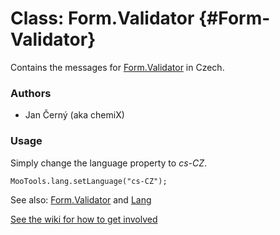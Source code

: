 Class: Form.Validator {#Form-Validator}
=====================================

Contains the messages for [Form.Validator][] in Czech.

### Authors

* Jan Černý (aka chemiX)

### Usage

Simply change the language property to *cs-CZ*.

	MooTools.lang.setLanguage("cs-CZ");

See also: [Form.Validator][] and [Lang][]

[See the wiki for how to get involved](http://wiki.github.com/mootools/mootools-more)

[Form.Validator]: http://www.mootools.net/docs/more/Forms/Form.Validator#Form-Validator
[Lang]: http://www.mootools.net/docs/more/Core/Lang